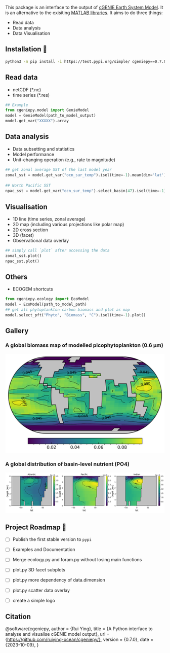 This package is an interface to the output of [cGENIE Earth System Model](https://www.seao2.info/mymuffin.html). It is an alternative to the exisiting [MATLAB libraries](https://github.com/derpycode/muffinplot). It aims to do three things:

+ Read data
+ Data analysis
+ Data Visualisation

## Installation 🙂

```bash
python3 -m pip install -i https://test.pypi.org/simple/ cgeniepy==0.7.0
```

## Read data
+ netCDF (*.nc)
+ time series (*.res)

```python
## Example
from cgeniepy.model import GenieModel
model = GenieModel(path_to_model_output)
model.get_var("XXXXX").array
```

## Data analysis
+ Data subsetting and statistics
+ Model performance
+ Unit-changing operation (e.g., rate to magnitude)

```python
## get zonal average SST of the last model year
zonal_sst = model.get_var("ocn_sur_temp").isel(time=-1).mean(dim='lat')

## North Pacific SST
npac_sst = model.get_var("ocn_sur_temp").select_basin(47).isel(time=-1)
```

## Visualisation
+ 1D line (time series, zonal average)
+ 2D map (including various projections like polar map)
+ 2D cross section
+ 3D (facet)
+ Observational data overlay

```python
## simply call `plot` after accessing the data
zonal_sst.plot()
npac_sst.plot()
```

## Others
+ ECOGEM shortcuts

```python
from cgeniepy.ecology import EcoModel
model = EcoModel(path_to_model_path)
## get all phytoplankton carbon biomass and plot as map
model.select_pft("Phyto", "Biomass", "C").isel(time=-1).plot()
```



## Gallery

### A global biomass map of modelled picophytoplankton (0.6 μm) 

![map](example_map.png)

### A global distribution of basin-level nutrient (PO4) 

![modern_po4](example_transection.png)


## Project Roadmap 🚩

- [ ] Publish the first stable version to `pypi`
- [ ] Examples and Documentation
- [ ] Merge ecology.py and foram.py without losing main functions
- [ ] plot.py 3D facet subplots
- [ ] plot.py more dependency of data.dimension
- [ ] plot.py scatter data overlay
- [ ] create a simple logo


## Citation
@software{cgeniepy,
  author = {Rui Ying},
  title = {A Python interface to analyse and visualise cGENIE model output},
  url = {https://github.com/ruiying-ocean/cgeniepy/},
  version = {0.7.0},
  date = {2023-10-09},
}
